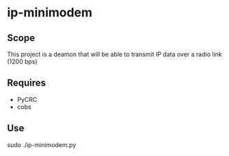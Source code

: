 # ip-minimodem

## Scope
This project is a deamon that will be able to transmit IP data
over a radio link (1200 bps)

## Requires
* PyCRC
* cobs

## Use
sudo ./ip-minimodem.py <ALSA interface ID>
